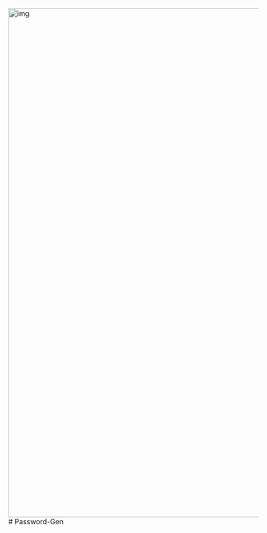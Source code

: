 <img width="1024" alt="img" src="https://user-images.githubusercontent.com/65620947/133003170-3302673f-18b2-483b-a3af-d4ed5171d44d.png">
﻿# Password-Gen
